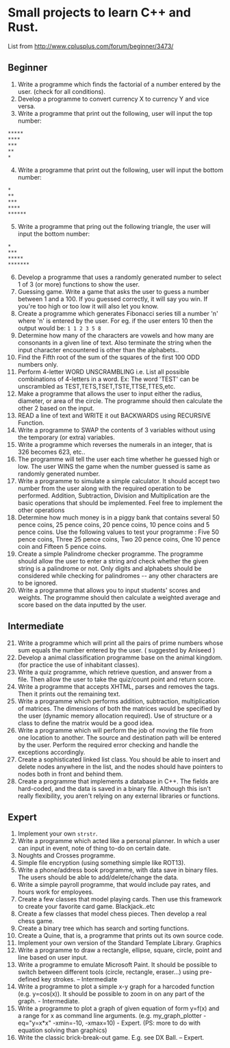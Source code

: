 # Small projects to learn C++ and Rust.

List from http://www.cplusplus.com/forum/beginner/3473/

## Beginner

1. Write a programme which finds the factorial of a number entered by the user. (check for all conditions).
2.  Develop a programme to convert currency X to currency Y and vice versa.
3.  Write a programme that print out the following, user will input the top number:

```
*****
****
***
**
*
```

4.  Write a programme that print out the following, user will input the bottom number:
```
*
**
***
****
******
```
5.  Write a programme that pring out the following triangle, the user will input the bottom number:
```
*
***
*****
*******
```
6.  Develop a programme that uses a randomly generated number to select 1 of 3 (or more) functions to show the user.
7.  Guessing game. Write a game that asks the user to guess a number between 1 and a 100. If you guessed correctly, it will say you win. If you're too high or too low it will also let you know.
8.  Create a programme which generates Fibonacci series till a number 'n' where 'n' is entered by the user. For eg. if the user enters 10 then the output would be: `1 1 2 3 5 8`
9.  Determine how many of the characters are vowels and how many are consonants in a given line of text. Also terminate the string when the input character encountered is other than the alphabets..
10. Find the Fifth root of the sum of the squares of the first 100 ODD numbers only.
11. Perform 4-letter WORD UNSCRAMBLING i.e. List all possible combinations of 4-letters in a word. Ex: The word 'TEST' can be unscrambled as TEST,TETS,TSET,TSTE,TTSE,TTES,etc.
12. Make a programme that allows the user to input either the radius, diameter, or area of the circle. The programme should then calculate the other 2 based on the input.
13. READ a line of text and WRITE it out BACKWARDS using RECURSIVE Function.
14. Write a programme to SWAP the contents of 3 variables without using the temporary (or extra) variables.
15. Write a programme which reverses the numerals in an integer, that is 326 becomes 623, etc..
16. The programme will tell the user each time whether he guessed high or low. The user WINS the game when the number guessed is same as randomly generated number.
17. Write a programme to simulate a simple calculator. It should accept two number from the user along with the required operation to be performed. Addition, Subtraction, Division and Multiplication are the basic operations that should be implemented. Feel free to implement the other operations
18. Determine how much money is in a piggy bank that contains several 50 pence coins, 25 pence coins, 20 pence coins, 10 pence coins and 5 pence coins. Use the following values to test your programme : Five 50 pence coins, Three 25 pence coins, Two 20 pence coins, One 10 pence coin and Fifteen 5 pence coins.
19. Create a simple Palindrome checker programme. The programme should allow the user to enter a string and check whether the given string is a palindrome or not. Only digits and alphabets should be considered while checking for palindromes -- any other characters are to be ignored.
20. Write a programme that allows you to input students' scores and weights. The programme should then calculate a weighted average and score based on the data inputted by the user.

## Intermediate

21. Write a programme which will print all the pairs of prime numbers whose sum equals the number entered by the user. ( suggested by Aniseed )
22. Develop a animal classification programme base on the animal kingdom. (for practice the use of inhabitant classes).
23. Write a quiz programme, which retrieve question, and answer from a file. Then allow the user to take the quiz/count point and return score.
24. Write a programme that accepts XHTML, parses and removes the tags. Then it prints out the remaining text.
25. Write a programme which performs addition, subtraction, multiplication of matrices. The dimensions of both the matrices would be specified by the user (dynamic memory allocation required). Use of structure or a class to define the matrix would be a good idea.
26. Write a programme which will perform the job of moving the file from one location to another. The source and destination path will be entered by the user. Perform the required error checking and handle the exceptions accordingly.
27. Create a sophisticated linked list class. You should be able to insert and delete nodes anywhere in the list, and the nodes should have pointers to nodes both in front and behind them.
28. Create a programme that implements a database in C++. The fields are hard-coded, and the data is saved in a binary file. Although this isn't really flexibility, you aren't relying on any external libraries or functions.

## Expert

1.  Implement your own `strstr`.
2.  Write a programme which acted like a personal planner. In which a user can input in event, note of thing to-do on certain date.
3.  Noughts and Crosses programme.
4.  Simple file encryption (using something simple like ROT13).
5.  Write a phone/address book programme, with data save in binary files. The users should be able to add/delete/change the data.
6.  Write a simple payroll programme, that would include pay rates, and hours work for employees.
7.  Create a few classes that model playing cards. Then use this framework to create your favorite card game. Blackjack..etc
8.  Create a few classes that model chess pieces. Then develop a real chess game.
9.  Create a binary tree which has search and sorting functions.
10. Create a Quine, that is, a programme that prints out its own source code.
11. Implement your own version of the Standard Template Library.
Graphics
1.  Write a programme to draw a rectangle, ellipse, square, circle, point and line based on user input.
2.  Write a programme to emulate Microsoft Paint. It should be possible to switch between different tools (circle, rectangle, eraser...) using pre-defined key strokes. – Intermediate
3.  Write a programme to plot a simple x-y graph for a harcoded function (e.g. y=cos(x)). It should be possible to zoom in on any part of the graph. - Intermediate.
4.  Write a programme to plot a graph of given equation of form y=f(x) and a range for x as command line arguments. (e.g. my_graph_plotter -eq="y=x*x" -xmin=-10, -xmax=10) - Expert. (PS: more to do with equation solving than graphics)
5.  Write the classic brick-break-out game. E.g. see DX Ball. – Expert.